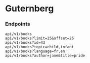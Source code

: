 # Guternberg
### Endpoints
    api/v1/books
    api/v1/books?limit=25&offset=25
    api/v1/books?id=43
    api/v1/books?topic=child,infant
    api/v1/books?language=fr,en
    api/v1/books?author=jane&title=pride
 